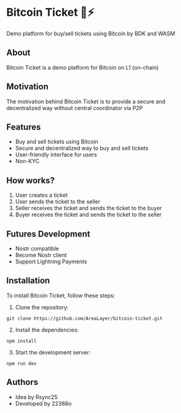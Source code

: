 # Bitcoin Ticket 🎫⚡

Demo platform for buy/sell tickets using Bitcoin by BDK and WASM

## About 

Bitcoin Ticket is a demo platform for Bitcoin on L1 (on-chain)

## Motivation 

The motivation behind Bitcoin Ticket is to provide a secure and decentralized way without central coordinator via P2P

## Features

- Buy and sell tickets using Bitcoin
- Secure and decentralized way to buy and sell tickets
- User-friendly interface for users
- Non-KYC

## How works? 

1. User creates a ticket
2. User sends the ticket to the seller
3. Seller receives the ticket and sends the ticket to the buyer
4. Buyer receives the ticket and sends the ticket to the seller

## Futures Development

- Nostr compatible
- Become Nostr client
- Support Lightning Payments


## Installation
To install Bitcoin Ticket, follow these steps:
1. Clone the repository:
```
git clone https://github.com/AreaLayer/bitcoin-ticket.git
```
2. Install the dependencies:
```
npm install
```
3. Start the development server:
```
npm run dev
```
## Authors

- Idea by Rsync25
- Developed by 22388o
